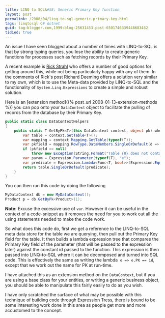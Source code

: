 ```yaml
---
title: LINQ to SQL&#58; Generic Primary Key function
layout: post
permalink: /2008/04/linq-to-sql-generic-primary-key.html
tags: linqtosql C# dotnet
guid: tag:blogger.com,1999:blog-25631453.post-6501746339448683482
tidied: true
---
```


An issue I have seen blogged about a number of times with LINQ-to-SQL is that by strong typing queries, you lose the ability to create generic functions for processes such as fetching records by their Primary Key.

<!-- more -->

A recent example is [Rick Strahl](http://west-wind.com/weblog/posts/314663.aspx) who offers a number of good options for getting around this, while not being particularly happy with any of them. In the comments of Rick's post Richard Deeming offers a solution very similar to my own, which is to use the Meta-data provided by LINQ-to-SQL and the functionality of `System.Linq.Expressions` to create a simple and robust solution.

Here is an [extension method]({% post_url 2008-01-13-extension-methods %}) you can pop onto your `DataContext` object to facilitate the pulling of records from the database by their Primary Key.

```csharp
public static class DataContextHelpers
{
    public static T GetByPk<T>(this DataContext context, object pk) where T : class {
        var table = context.GetTable<T>();
        var mapping = context.Mapping.GetTable(typeof(T));
        var pkfield = mapping.RowType.DataMembers.SingleOrDefault(d => d.IsPrimaryKey);
        if (pkfield == null)
            throw new Exception(String.Format("Table {0} does not contain a Primary Key field", mapping.TableName));
        var param = Expression.Parameter(typeof(T), "e");
        var predicate = Expression.Lambda<Func<T, bool>>(Expression.Equal(Expression.Property(param, pkfield.Name), Expression.Constant(pk)), param);
        return table.SingleOrDefault(predicate);
    }
}
```


You can then run this code by doing the following

```csharp
MyDataContext db = new MyDataContext();
Product p = db.GetByPk<Product>(1);
```

**Note:** Excuse the excessive use of `var`. However it can be useful in the context of a code-snippet as it removes the need for you to work out all the using statements needed to make the code work.

So what does this code do, first we get a reference to the LINQ-to-SQL meta data store for the table we are querying, then pull out the Primary Key field for the table. It then builds a lambda expression tree that compares the Primary Key field of the parameter (that will be passed to the expression later) against the constant id passed to the function. This expression is then passed into LINQ-to-SQL where it can be decomposed and turned into SQL code. This is effectively the same as writing the lambda  `e => e.PK == id`, except that we work out the name for PK at run-time.

I have attached this as an extension method on the `DataContext`, but if you are using a base class for your entities, or writing a generic business object, you should be able to manipulate this fairly easily to do as you wish.

I have only scratched the surface of what may be possible with this technique of building code through Expression Tress, there is bound to be some interesting work done in this area as people get more and more accustomed to the concept.

